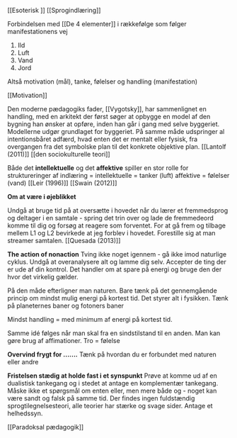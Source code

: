 [[Esoterisk ]]
[[Sprogindlæring]] 



Forbindelsen med [[De 4 elementer]] i rækkefølge som følger manifestationens vej
1. Ild
2. Luft
3. Vand 
4. Jord 

Altså motivation (mål), tanke, følelser og handling (manifestation)

[[Motivation]]

Den moderne pædagogiks fader, [[Vygotsky]], har sammenlignet en handling, med en arkitekt der først søger at opbygge en model af den bygning han ønsker at opføre, inden han går i gang med selve byggeriet. Modellerne udgør grundlaget for byggeriet. På samme måde udspringer al intentionsbåret adfærd, hvad enten det er mentalt eller fysisk, fra overgangen fra det symbolske plan til det konkrete objektive plan. 
[[Lantolf (2011)]]
[[den sociokulturelle teori]]


Både det **intellektuelle** og det **affektive** spiller en stor rolle for struktureringer af indlæring = intellektuelle = tanker (luft)
affektive = følelser (vand)
[[Leir (1996)]]
[[Swain (2012)]]


**Om at være i øjeblikket** 

Undgå at bruge tid på at oversætte i hovedet når du lærer et fremmedsprog og deltager i en samtale - spring det trin over og lade de fremmedeord komme til dig og forsøg at reagere som forventet. For at gå frem og tilbage mellem L1 og L2 bevirkede at jeg forblev i hovedet. Forestille sig at man streamer samtalen. 
[[Quesada (2013)]]

**The action of nonaction** 
Tving ikke noget igennem - gå ikke imod naturlige cyklus. Undgå at overanalysere alt og lamme dig selv. Accepter de ting der er ude af din kontrol. Det handler om at spare på energi og bruge den der hvor det virkelig gælder. 

På den måde efterligner man naturen. Bare tænk på det gennemgående princip om mindst mulig energi på kortest tid. Det styrer alt i fysikken. Tænk på planeternes baner og fotoners baner 

Mindst handling = med minimum af energi på kortest tid.

Samme idé følges når man skal fra en sindstilstand til en anden. Man kan gøre brug af affimationer. Tro = følelse 



**Overvind frygt for .......**
Tænk på hvordan du er forbundet med naturen eller andre

**Fristelsen stædig at holde fast i et synspunkt** 
Prøve at komme ud af en dualistisk tankegang og i stedet at antage en komplementær tankegang. Måske ikke et spørgsmål om enten eller, men mere både og - noget kan være sandt og falsk på samme tid. Der findes ingen fuldstændig sprogtilegnelsesteori, alle teorier har stærke og svage sider. Antage et helhedssyn.

[[Paradoksal pædagogik]]

